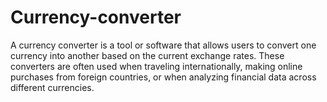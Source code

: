 # Currency-converter
A currency converter is a tool or software that allows users to convert one currency into another based on the current exchange rates. These converters are often used when traveling internationally, making online purchases from foreign countries, or when analyzing financial data across different currencies.

